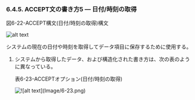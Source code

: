 ### 6.4.5. ACCEPT文の書き方5 ― 日付/時刻の取得

図6-22-ACCEPT構文(日付/時刻の取得)構文

![alt text](Image/6-22.png)

システムの現在の日付や時刻を取得してデータ項目に保存するために使用する。

1. システムから取得したデータ、および構造化された書き方は、次の表のように異なっている。

    表6-23-ACCEPTオプション(日付/時刻の取得)

    ![!\[alt text\](Image/6-23.png)](Image/6-23.png)

